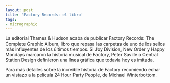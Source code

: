 ```yaml
---
layout: post
title: 'Factory Records: el libro'
tags:
- micrographic
---
```

La editorial Thames & Hudson acaba de publicar Factory Records: The Complete Graphic Album, libro que repasa las carpetas de uno de los sellos más influyentes de los últimos tiempos. Si Joy Division, New Order y Happy Mondays marcaron la historia musical de Factory, Peter Saville o Central Station Design definieron una línea gráfica que todavía hoy es imitada.

Para más detalles sobre la increíble historia de Factory recomiendo echar un vistazo a la película 24 Hour Party People, de Michael Winterbottom.
